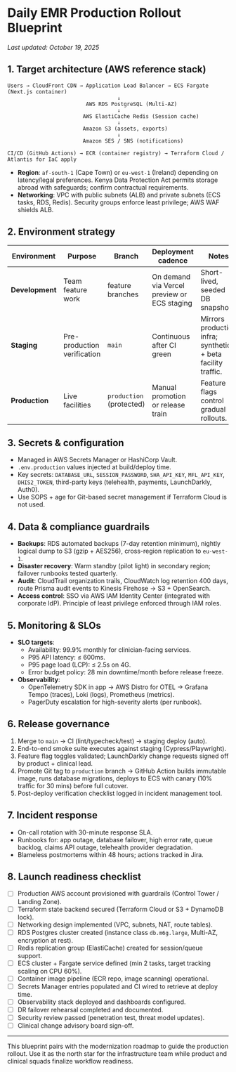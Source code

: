 # Daily EMR Production Rollout Blueprint

_Last updated: October 19, 2025_

## 1. Target architecture (AWS reference stack)

```
Users → CloudFront CDN → Application Load Balancer → ECS Fargate (Next.js container)
                                   ↓
                         AWS RDS PostgreSQL (Multi-AZ)
                                   ↓
                        AWS ElastiCache Redis (Session cache)
                                   ↓
                        Amazon S3 (assets, exports)
                                   ↓
                        Amazon SES / SNS (notifications)

CI/CD (GitHub Actions) → ECR (container registry) → Terraform Cloud / Atlantis for IaC apply
```

- **Region**: `af-south-1` (Cape Town) or `eu-west-1` (Ireland) depending on latency/legal preferences. Kenya Data Protection Act permits storage abroad with safeguards; confirm contractual requirements.
- **Networking**: VPC with public subnets (ALB) and private subnets (ECS tasks, RDS, Redis). Security groups enforce least privilege; AWS WAF shields ALB.

## 2. Environment strategy

| Environment | Purpose | Branch | Deployment cadence | Notes |
| --- | --- | --- | --- | --- |
| **Development** | Team feature work | feature branches | On demand via Vercel preview or ECS staging | Short-lived, seeded DB snapshots. |
| **Staging** | Pre-production verification | `main` | Continuous after CI green | Mirrors production infra; synthetic + beta facility traffic. |
| **Production** | Live facilities | `production` (protected) | Manual promotion or release train | Feature flags control gradual rollouts. |

## 3. Secrets & configuration

- Managed in AWS Secrets Manager or HashiCorp Vault.
- `.env.production` values injected at build/deploy time.
- Key secrets: `DATABASE_URL`, `SESSION_PASSWORD`, `SHA_API_KEY`, `MFL_API_KEY`, `DHIS2_TOKEN`, third-party keys (telehealth, payments, LaunchDarkly, Auth0).
- Use SOPS + age for Git-based secret management if Terraform Cloud is not used.

## 4. Data & compliance guardrails

- **Backups**: RDS automated backups (7-day retention minimum), nightly logical dump to S3 (gzip + AES256), cross-region replication to `eu-west-1`.
- **Disaster recovery**: Warm standby (pilot light) in secondary region; failover runbooks tested quarterly.
- **Audit**: CloudTrail organization trails, CloudWatch log retention 400 days, route Prisma audit events to Kinesis Firehose → S3 + OpenSearch.
- **Access control**: SSO via AWS IAM Identity Center (integrated with corporate IdP). Principle of least privilege enforced through IAM roles.

## 5. Monitoring & SLOs

- **SLO targets**:
  - Availability: 99.9% monthly for clinician-facing services.
  - P95 API latency: ≤ 600ms.
  - P95 page load (LCP): ≤ 2.5s on 4G.
  - Error budget policy: 28 min downtime/month before release freeze.
- **Observability**:
  - OpenTelemetry SDK in app → AWS Distro for OTEL → Grafana Tempo (traces), Loki (logs), Prometheus (metrics).
  - PagerDuty escalation for high-severity alerts (per runbook).

## 6. Release governance

1. Merge to `main` → CI (lint/typecheck/test) → staging deploy (auto).
2. End-to-end smoke suite executes against staging (Cypress/Playwright).
3. Feature flag toggles validated; LaunchDarkly change requests signed off by product + clinical lead.
4. Promote Git tag to `production` branch → GitHub Action builds immutable image, runs database migrations, deploys to ECS with canary (10% traffic for 30 mins) before full cutover.
5. Post-deploy verification checklist logged in incident management tool.

## 7. Incident response

- On-call rotation with 30-minute response SLA.
- Runbooks for: app outage, database failover, high error rate, queue backlog, claims API outage, telehealth provider degradation.
- Blameless postmortems within 48 hours; actions tracked in Jira.

## 8. Launch readiness checklist

- [ ] Production AWS account provisioned with guardrails (Control Tower / Landing Zone).
- [ ] Terraform state backend secured (Terraform Cloud or S3 + DynamoDB lock).
- [ ] Networking design implemented (VPC, subnets, NAT, route tables).
- [ ] RDS Postgres cluster created (instance class `db.m6g.large`, Multi-AZ, encryption at rest).
- [ ] Redis replication group (ElastiCache) created for session/queue support.
- [ ] ECS cluster + Fargate service defined (min 2 tasks, target tracking scaling on CPU 60%).
- [ ] Container image pipeline (ECR repo, image scanning) operational.
- [ ] Secrets Manager entries populated and CI wired to retrieve at deploy time.
- [ ] Observability stack deployed and dashboards configured.
- [ ] DR failover rehearsal completed and documented.
- [ ] Security review passed (penetration test, threat model updates).
- [ ] Clinical change advisory board sign-off.

---

This blueprint pairs with the modernization roadmap to guide the production rollout. Use it as the north star for the infrastructure team while product and clinical squads finalize workflow readiness.
